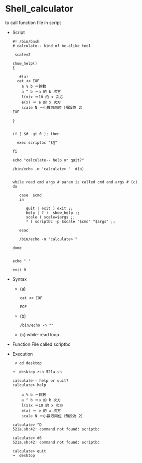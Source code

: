 # Shell_calculator
to call function file in script

* Script

      #! /bin/bash
      # calculate-- kind of bc-alike tool

       scale=2

      show_help()
      {

         #(a)
        cat << EOF 
          a % b ＝餘數
          a ^ b ＝a 的 b 次方
          l(x)x ＝10 的 x 次方
          e(x) ＝ e 的 x 次方
          scale N ＝小數取兩位（預設為 2）
      EOF

      }


      if [ $# -gt 0 ]; then

        exec scriptbc "$@" 

      fi 

      echo "calculate-- help or quit?"

      /bin/echo -n "calculate> "  #(b)


      while read cmd args # param is called cmd and args # (c) 
      do

         case  $cmd
         in

            quit | exit ) exit ;;
            help | ? )  show_help ;;
            scale ) scale=$args ;;
            * ) scriptbc -p $scale "$cmd" "$args" ;; 

         esac

         /bin/echo -n "calculate> "

      done


      echo " "

      exit 0 

* Syntax

   * (a) 
   
   
         cat << EOF   
   
         EOF
   
   * (b)
       
         /bin/echo -n ""
         
   * (c) while-read loop
   
* Function File called scriptbc


* Execution

       ✗ cd desktop
       
      ➜  desktop zsh 521a.sh
      
      calculate-- help or quit?
      calculate> help

          a % b ＝餘數
          a ^ b ＝a 的 b 次方
          l(x)x ＝10 的 x 次方
          e(x) ＝ e 的 x 次方
          scale N ＝小數取兩位（預設為 2）
          
      calculate> ^D
      521a.sh:42: command not found: scriptbc
      
      calculate> d6
      521a.sh:42: command not found: scriptbc
      
      calculate> quit
      ➜  desktop 
   
